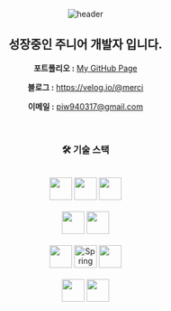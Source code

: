 
<div align=center>
  
![header](https://capsule-render.vercel.app/api?type=waving&color=0:feac5e,50:c779d0,100:4bc0c8&text=InWoo%20Park&fontAlign=25&fontAlignY=32&height=150&fontSize=50&fontColor=ffffff)
  
  
## 성장중인 주니어 개발자 입니다.


**포트폴리오 :**  [My GitHub Page](https://clean17.github.io/)

**블로그 :** <a href="https://velog.io/@merci">https://velog.io/@merci</a>

**이메일 :** piw940317@gmail.com

<br />

### **🛠 기술 스택**

<br />

  <img src="https://img.shields.io/badge/java-007396?style=for-the-badge&logo=java&logoColor=white" height="40" > 
  <img src="https://img.shields.io/badge/Dart-0175C2?style=for-the-badge&logo=dart&logoColor=white" height="40"> 
  <img src="https://img.shields.io/badge/javascript-F7DF1E?style=for-the-badge&logo=javascript&logoColor=black" height="40"> 
   <br><br>
  
   <img src="https://img.shields.io/badge/Spring_Boot-6DB33F?style=for-the-badge&logo=spring&logoColor=white" height="40"> 
  <img src="https://img.shields.io/badge/flutter-02569B?style=for-the-badge&logo=flutter&logoColor=white" height="40">
  <br><br>


  <img src="https://img.shields.io/badge/mysql-4479A1?style=for-the-badge&logo=mysql&logoColor=white" height="40"> 
  <img src="https://img.shields.io/badge/Spring%20Data%20JPA-6DB33F?style=for-the-badge&logo=spring&logoColor=white" alt="Spring Data JPA" height="40">
    <img src="https://img.shields.io/badge/jquery-0769AD?style=for-the-badge&logo=jquery&logoColor=white" height="40">
  <br><br>
    

  
  <img src="https://img.shields.io/badge/AWS-232F3E?style=for-the-badge&logo=amazon-aws&logoColor=white" height="40"> 
   <img src="https://img.shields.io/badge/JUnit5-25A162?style=for-the-badge&logo=junit5&logoColor=white" height="40">
  <br>
  
</div>
